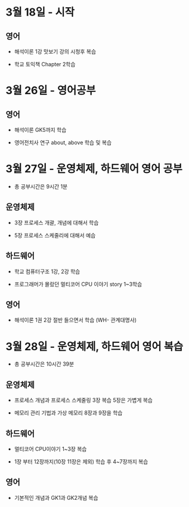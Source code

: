 # 3월 18일 - 시작

## 영어

* 해석이론 1강 맛보기 강의 시청후 복습  

* 학교 토익책 Chapter 2학습 

# 3월 26일 - 영어공부

## 영어

* 해석이론 GK5까지 학습

* 영어전치사 연구 about, above 학습 및 복습

# 3월 27일 - 운영체제, 하드웨어 영어 공부

* 총 공부시간은 9시간 1분

## 운영체제

* 3장 프로세스 개괄, 개념에 대해서 학습

* 5장 프로세스 스케줄리에 대해서 예습

## 하드웨어

* 학교 컴퓨터구조 1강, 2강 학습

* 프로그래머가 몰랐던 멀티코어 CPU 이야기 story 1~3학습

## 영어

* 해석이론 1권 2강 절반 들으면서 학습 (WH- 관계대명사) 

# 3월 28일 - 운영체제, 하드웨어 영어 복습

* 총 공부시간은 10시간 39분

## 운영체제 

* 프로세스 개념과 프로세스 스케줄링 3장 복습 5장은 가볍게 복습

* 메모리 관리 기법과 가상 메모리 8장과 9장을 학습

## 하드웨어

* 멀티코어 CPU이야기 1~3장 복습

* 1장 부터 12장까지(10장 11장은 제외) 학습 후 4~7장까지 복습

## 영어 

* 기본적인 개념과 GK1과 GK2개념 복습


